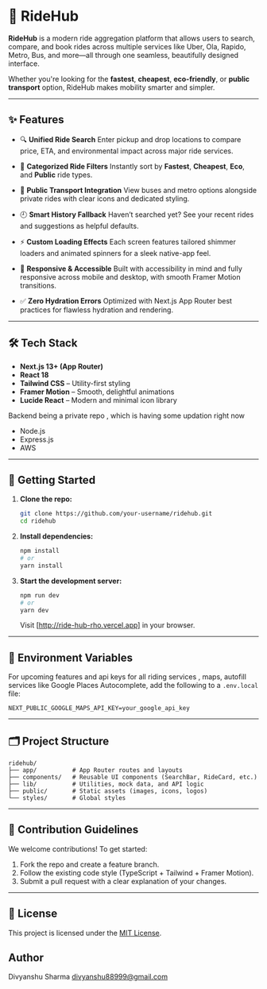 # 🚗 RideHub

**RideHub** is a modern ride aggregation platform that allows users to search, compare, and book rides across multiple services like Uber, Ola, Rapido, Metro, Bus, and more—all through one seamless, beautifully designed interface.

Whether you're looking for the **fastest**, **cheapest**, **eco-friendly**, or **public transport** option, RideHub makes mobility smarter and simpler.

---

## ✨ Features

* 🔍 **Unified Ride Search**
  Enter pickup and drop locations to compare price, ETA, and environmental impact across major ride services.

* 🧏 **Categorized Ride Filters**
  Instantly sort by **Fastest**, **Cheapest**, **Eco**, and **Public** ride types.

* 🚉 **Public Transport Integration**
  View buses and metro options alongside private rides with clear icons and dedicated styling.

* 🕘 **Smart History Fallback**
  Haven’t searched yet? See your recent rides and suggestions as helpful defaults.

* ⚡ **Custom Loading Effects**
  Each screen features tailored shimmer loaders and animated spinners for a sleek native-app feel.

* 📱 **Responsive & Accessible**
  Built with accessibility in mind and fully responsive across mobile and desktop, with smooth Framer Motion transitions.

* ✅ **Zero Hydration Errors**
  Optimized with Next.js App Router best practices for flawless hydration and rendering.

---

## 🛠 Tech Stack

* **Next.js 13+ (App Router)**
* **React 18**
* **Tailwind CSS** – Utility-first styling
* **Framer Motion** – Smooth, delightful animations
* **Lucide React** – Modern and minimal icon library

Backend being a private repo , which is having some updation right now
* Node.js
* Express.js
* AWS

---

## 🚀 Getting Started

1. **Clone the repo:**

   ```bash
   git clone https://github.com/your-username/ridehub.git
   cd ridehub
   ```

2. **Install dependencies:**

   ```bash
   npm install
   # or
   yarn install
   ```

3. **Start the development server:**

   ```bash
   npm run dev
   # or
   yarn dev
   ```

   Visit [http://ride-hub-rho.vercel.app] in your browser.

---

## 🔐 Environment Variables

For upcoming features and api keys for all riding services , maps, autofill services like Google Places Autocomplete, add the following to a `.env.local` file:

```env
NEXT_PUBLIC_GOOGLE_MAPS_API_KEY=your_google_api_key
```

---

## 🗂 Project Structure

```
ridehub/
├── app/          # App Router routes and layouts
├── components/   # Reusable UI components (SearchBar, RideCard, etc.)
├── lib/          # Utilities, mock data, and API logic
├── public/       # Static assets (images, icons, logos)
└── styles/       # Global styles 
```

---

## 🤝 Contribution Guidelines

We welcome contributions! To get started:

1. Fork the repo and create a feature branch.
2. Follow the existing code style (TypeScript + Tailwind + Framer Motion).
3. Submit a pull request with a clear explanation of your changes.

---

## 📄 License

This project is licensed under the [MIT License](LICENSE).

## Author

Divyanshu Sharma
divyanshu88999@gmail.com
